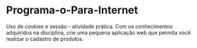 # Programa-o-Para-Internet
 Uso de cookies e sessão - atividade prática.  Com os conhecimentos adquiridos na disciplina, crie uma pequena aplicação web que permita você realizar o cadastro de produtos.
